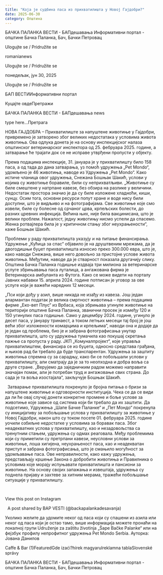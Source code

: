 ```yaml
---
title: "Која је судбина паса из прихватилишта у Новој Гајдобри?"
date: 2025-06-30
category: Општина
---
```


БАЧКА ПАЛАНКА ВЕСТИ - БАПдешавања Информативни портал - општине Бачка Паланка, Бач, Бачки Петровац

Ulogujte se / Pridružite se

romanianews

Ulogujte se / Pridružite se

понедељак, јун 30, 2025

Ulogujte se / Pridružite se

БАП ВЕСТИИнформативни портал

Куцајте овдеПретражи

БАЧКА ПАЛАНКА ВЕСТИ - БАПдешавања news

type here...Претрага

НОВА ГАЈДОБРА – Прихватилиште за напуштене животиње у Гајдобри, привремено је затворено због великих недостатака у условима живота животиња. Ова одлука донета је на основу инспекцијског налаза општинског ветеринарског инспектора од 25. фебруара 2025. године, а затварање ће трајати док се не исправе утврђени пропусти у објекту.

Према подацима инспекције, 31. јануара је у прихватилишту било 158 паса, а од тада до дана затварања, уз помоћ удружења „Pet Mondo“, удомљено је 46 животиња, наводе из Удружења „Pet Mondo“. Како истиче чланица овог удружења, Снежана Бошњак Шакић, услови у којима су животиње боравиле, били су неприхватљиви.
„Животиње су биле смештене у натрпане кавезе, без обзира на разлике у величини. Недостатак простора значио је да су биле изложене хладноћи, киши, сунцу. Осим тога, основни ресурси попут хране и воде нису били доступни, што је видљиво и на фотографијама. Све животиње које смо извели, биле су болесне од срчаног црва, крпељских болести, до разних цревних инфекција. Већина њих, није била вакцинисана, што је велики проблем. Нажалост, једну животињу нисмо успели да спасемо. Женка ротвајлера била је у критичном стању због неухрањености“, каже Бошњак Шакић.





Проблеми у раду прихватилишта указују и на питање финансирања. Удружење „Кућица за спас“ објавило је на друштвеним мрежама, да је двогодишњи буџет прихватилишта износио преко 300.000 евра, што је, како наводи Снежана, више него довољно за пристојне услове живота животиња. Међутим, наводе да је стварност показала другачију слику.
Општина Бачка Паланка годишње издваја три милиона за ветеринарске услуге збрињавања паса луталица, а ангажована фирма је Ветеринарска амбуланта из Футога. Како се може видети на порталу Јавних набавки 15. априла 2024. године потписан је уговор за ове услуге који је важећи наредних 12 месеци. 



„Пси који дођу у азил, више никада не изађу из кавеза. Још један алармантан податак је велика смртност животиња – према подацима фирме „Еко-вет Плус“ из Врбаса, која збрињава угинуле животиње на територији општине Бачка Паланка, званични просек је између 120 и 150 угинулих паса годишње. Само у децембру 2024. године, угинуло је десет паса, у јануару тринаест, а током летњих месеци тај број је још већи због изложености комарцима и крпељима“, наводи она и додаје да је један од проблема, био је и забрана фотографисања унутар прихватилишта, што су удружења тумачила као покушај скретања пажње са пропуста у раду. ЈКП „Комуналпројект“, које управља прихватилиштем, финансира се из буџета, односно средстава грађана, и њихов рад би требало да буде транспарентан.
Удружења за заштиту животиња спремна су за сарадњу, како би се побољшали услови у прихватилишту, али сматрају да је за то неопходна и добра воља са друге стране.
„Верујемо да заједничким радом можемо направити значајан помак, али је потребан труд и ангажовање свих страна. До сада је та воља изостајала“, закључује Бошњак Шакић.

 
Затварање прихватилишта покренуло је бројна питања о бризи за напуштене животиње и одговорности институција. Чека се да се види да ли ће овај случај донети конкретне промене и боље услове за животиње које зависе од система који би требало да их заштити.
Да подсетимо, Удружења „Шапе Бачке Паланке“ и „Пет Мондо“ покренула су иницијативу за побољшање услова у прихватилишту за животиње у Новој Гајдобри, након што су током посете 01. фебруара 2025. године уочили озбиљне недостатке у условима за боравак паса. Због неадекватних услова у прихватилишту, као и незадовољства са тренутним стањем, удружења су одмах реаговала. Међу проблемима који су приметили су претрпани кавези, неусловни услови за животиње, лоша хигијена, неухрањеност паса, као и неадекватан приступ и забрана фотографисања, што је смањило могућност за удомљавање паса. Ове неправилности, како кажу удружења, представљају кршење Закона о добробити животиња и Правилника о условима које морају испуњавати прихватилишта и пансиони за животиње. На основу својих запажања и извештаја, удружења су поднела пријаву и захтеве за хитним мерама, тражећи побољшање ситуације у прихватилишту.


 










View this post on Instagram






















 
A post shared by BAP VESTI (@backapalankadesavanja)



Уколико желите да удомите неког од паса који су спашени из азила или неког од паса који је остао тамо, више информација можете пронаћи на локалној групи Udruženje za zaštitu životinja „Šape Bačke Palanke“ или на фејзбук профилу непрофитног удружења Pet Mondo Serbia.
Ауторка: Јована Данилов

Caffe & Bar (1)FeaturedGde izaći?hírek magyarulreklamna tablaSlovenské správy

БАЧКА ПАЛАНКА ВЕСТИ - БАПдешавања Информативни портал - општине Бачка Паланка, Бач, Бачки Петровац
